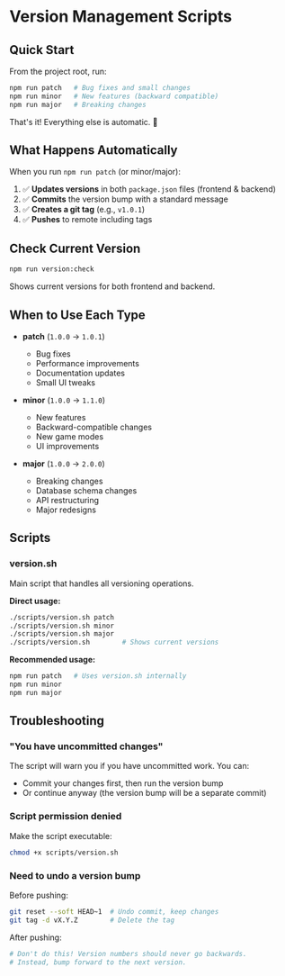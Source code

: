 # Version Management Scripts

## Quick Start

From the project root, run:

```bash
npm run patch   # Bug fixes and small changes
npm run minor   # New features (backward compatible)
npm run major   # Breaking changes
```

That's it! Everything else is automatic. 🎉

## What Happens Automatically

When you run `npm run patch` (or minor/major):

1. ✅ **Updates versions** in both `package.json` files (frontend & backend)
2. ✅ **Commits** the version bump with a standard message
3. ✅ **Creates a git tag** (e.g., `v1.0.1`)
4. ✅ **Pushes** to remote including tags

## Check Current Version

```bash
npm run version:check
```

Shows current versions for both frontend and backend.

## When to Use Each Type

- **patch** (`1.0.0` → `1.0.1`)
  - Bug fixes
  - Performance improvements
  - Documentation updates
  - Small UI tweaks

- **minor** (`1.0.0` → `1.1.0`)
  - New features
  - Backward-compatible changes
  - New game modes
  - UI improvements

- **major** (`1.0.0` → `2.0.0`)
  - Breaking changes
  - Database schema changes
  - API restructuring
  - Major redesigns

## Scripts

### version.sh

Main script that handles all versioning operations.

**Direct usage:**
```bash
./scripts/version.sh patch
./scripts/version.sh minor
./scripts/version.sh major
./scripts/version.sh        # Shows current versions
```

**Recommended usage:**
```bash
npm run patch   # Uses version.sh internally
npm run minor
npm run major
```

## Troubleshooting

### "You have uncommitted changes"

The script will warn you if you have uncommitted work. You can:
- Commit your changes first, then run the version bump
- Or continue anyway (the version bump will be a separate commit)

### Script permission denied

Make the script executable:
```bash
chmod +x scripts/version.sh
```

### Need to undo a version bump

Before pushing:
```bash
git reset --soft HEAD~1  # Undo commit, keep changes
git tag -d vX.Y.Z        # Delete the tag
```

After pushing:
```bash
# Don't do this! Version numbers should never go backwards.
# Instead, bump forward to the next version.
```

